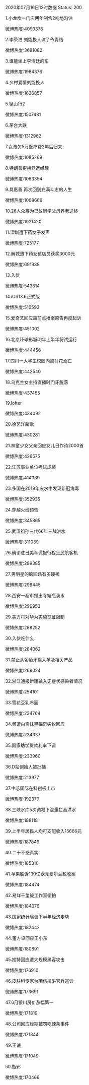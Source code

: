 2020年07月16日12时数据
Status: 200

1.小龙坎一门店两年制售2吨地沟油

微博热度:4093378

2.李荣浩 刘能换人演了爷青结

微博热度:3681082

3.谁能坐上李治廷的车

微博热度:1984376

4.乡村爱情刘能换人

微博热度:1636857

5.釜山行2

微博热度:1507481

6.茅台大跌

微博热度:1312962

7.女孩欠5万医疗费2年后归来

微博热度:1085269

8.特朗普更换竞选经理

微博热度:1083354

9.具惠善 再次回到充满斗志的人生

微博热度:1068666

10.26人众筹为已故同学父母养老送终

微博热度:1021420

11.深圳遭下药女子发声

微博热度:725177

12.解救遭下药女孩店员获奖3000元

微博热度:691938

13.入伏

微博热度:543814

14.iOS13.6正式版

微博热度:510593

15.爱奇艺回应超前点播案原告再度起诉

微博热度:451002

16.北京环球影城明年上半年将试运行

微博热度:444456

17.四川一大学生校园内摘荷花溺亡

微博热度:442540

18.乌克兰女主持直播时门牙脱落

微博热度:437455

19.lofter

微博热度:434092

20.徐艺洋新歌

微博热度:430281

21.神童少女父亲回应女儿日作诗2000首

微博热度:426575

22.江苏事业单位考试成绩

微博热度:414339

23.多国在2019年废水中发现新冠病毒

微博热度:352935

24.穿越火线预告

微博热度:345865

25.武汉祖孙三代66年三战洪水

微博热度:311089

26.确诊驻日美军谎报行程坐民航客机

微博热度:299385

27.男明星的脑回路有多硬核

微博热度:298445

28.西安一超市推出寻娃瓶装水

微博热度:296953

29.美方将对华为实施签证限制

微博热度:288252

30.入伏吃什么

微博热度:284062

31.禁止从葡萄牙输入羊及相关产品

微博热度:269024

32.浙江通报新疆输入无症状感染者情况

微博热度:254101

33.雪花豆乳冷面

微博热度:234764

34.频遭白宫抹黑福奇尖锐回应

微博热度:234337

35.国家助学贷款利率下调

微博热度:233960

36.D站创始人被批捕

微博热度:213977

37.中芯国际在科创板上市

微博热度:192379

38.三峡水库5次调减下泄量拦蓄洪水

微博热度:188118

39.上半年居民人均可支配收入15666元

微博热度:187849

40.二十不惑真实

微博热度:185310

41.苹果胜诉130亿欧元爱尔兰税收案

微博热度:184474

42.易烊千玺被工作室偷拍

微博热度:184076

43.国家统计局谈下半年经济走势

微博热度:182442

44.董方卓回应王小东

微博热度:180891

45.推特回应遭大规模黑客攻击

微博热度:176910

46.皮肤科专家为晒伤抗洪官兵巡诊

微博热度:173691

47.6月银川房价涨幅第一

微博热度:171819

48.公司回应经期被罚吃辣条事件

微博热度:171344

49.王诚

微博热度:171049

50.瓶邪

微博热度:170466

